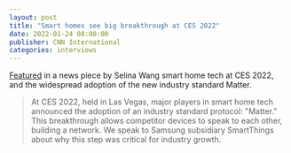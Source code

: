 ```yaml
---
layout: post
title: "Smart homes see big breakthrough at CES 2022"
date: 2022-01-24 08:00:00
publisher: CNN International
categories: interviews
---
```


[Featured][ln1] in a news piece by Selina Wang smart home tech at CES 2022, and the widespread adoption of the new industry standard Matter.

> At CES 2022, held in Las Vegas, major players in smart home tech announced the adoption of an industry standard protocol: "Matter." This breakthrough allows competitor devices to speak to each other, building a network. We speak to Samsung subsidiary SmartThings about why this step was critical for industry growth. 

[ln1]: https://www.cnn.com/videos/business/2022/01/24/hnk-ces-2022-smart-home-interoperability-matter-samsung-smart-things.cnn "Smart homes see big breakthrough at CES 2022"

